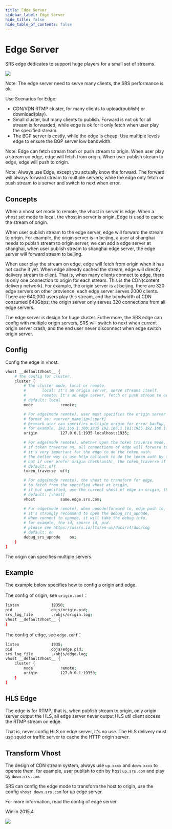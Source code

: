 ```yaml
---
title: Edge Server
sidebar_label: Edge Server
hide_title: false
hide_table_of_contents: false
---
```


# Edge Server

SRS edge dedicates to support huge players for a small set of streams.

![](/img/doc-main-concepts-edge-001.png)

Note: The edge server need to serve many clients, the SRS performance is ok.

Use Scenarios for Edge:
* CDN/VDN RTMP cluster, for many clients to upload(publish) or download(play).
* Small cluster, but many clients to publish. Forward is not ok for all stream is forwarded,
while edge is ok for it only fetch when user play the specified stream.
* The BGP server is costly, while the edge is cheap. Use multiple levels edge
to ensure the BGP server low bandwidth.

Note: Edge can fetch  stream from or push stream to origin. When user play
a stream on edge, edge will fetch from origin. When user publish stream to
edge, edge will push to origin.

Note: Always use Edge, except you actually know the forward. The forward will
always forward stream to multiple servers; while the edge only fetch or push
stream to a server and switch to next when error.

## Concepts

When a vhost set mode to remote, the vhost in server is edge.
When a vhost set mode to local, the vhost in server is origin.
Edge is used to cache the stream of origin.

When user publish stream to the edge server, edge will forward the stream 
to origin. For example, the origin server is in beijing, a user at shanghai needs
to pubish stream to origin server, we can add a edge server at shanghai, when 
user publish stream to shanghai edge server, the edge server will forward stream to 
beijing.

When user play the stream on edge, edge will fetch from origin when it has not 
cache it yet. When edge already cached the stream, edge will directly delivery
stream to client. That is, when many clients connect to edge, there is only one
connection to origin for each stream. This is the CDN(content delivery network).
For example, the origin server is at beijing, there are 320 edge servers on other 
provience, each edge server serves 2000 clients. There are 640,000 users play this 
stream, and the bandwidth of CDN consumed 640Gbps; the origin server only serves 320 
connections from all edge servers.

The edge server is design for huge cluster. Futhermore, the SRS edge can config with
multiple origin servers, SRS will switch to next when current origin server crash, and
the end user never disconnect when edge switch origin server.

## Config

Config the edge in vhost:

```bash
vhost __defaultVhost__ {
    # The config for cluster.
    cluster {
        # The cluster mode, local or remote.
        #       local: It's an origin server, serve streams itself.
        #       remote: It's an edge server, fetch or push stream to origin server.
        # default: local
        mode            remote;

        # For edge(mode remote), user must specifies the origin server
        # format as: <server_name|ip>[:port]
        # @remark user can specifies multiple origin for error backup, by space,
        # for example, 192.168.1.100:1935 192.168.1.101:1935 192.168.1.102:1935
        origin          127.0.0.1:1935 localhost:1935;

        # For edge(mode remote), whether open the token traverse mode,
        # if token traverse on, all connections of edge will forward to origin to check(auth),
        # it's very important for the edge to do the token auth.
        # the better way is use http callback to do the token auth by the edge,
        # but if user prefer origin check(auth), the token_traverse if better solution.
        # default: off
        token_traverse  off;

        # For edge(mode remote), the vhost to transform for edge,
        # to fetch from the specified vhost at origin,
        # if not specified, use the current vhost of edge in origin, the variable [vhost].
        # default: [vhost]
        vhost           same.edge.srs.com;

        # For edge(mode remote), when upnode(forward to, edge push to, edge pull from) is srs,
        # it's strongly recommend to open the debug_srs_upnode,
        # when connect to upnode, it will take the debug info,
        # for example, the id, source id, pid.
        # please see https://ossrs.io/lts/en-us/docs/v4/doc/log
        # default: on
        debug_srs_upnode    on;
    }
}
```

The origin can specifies multiple servers.

## Example

The example below specifies how to config a origin and edge.

The config of origin, see `origin.conf`：

```bash
listen              19350;
pid                 objs/origin.pid;
srs_log_file        ./objs/origin.log;
vhost __defaultVhost__ {
}
```

The config of edge, see `edge.conf`：

```bash
listen              1935;
pid                 objs/edge.pid;
srs_log_file        ./objs/edge.log;
vhost __defaultVhost__ {
    cluster {
        mode            remote;
        origin          127.0.0.1:19350;
    }
}
```

## HLS Edge

The edge is for RTMP, that is, when publish stream to origin, only origin server output
the HLS, all edge server never output HLS util client access the RTMP stream on edge.

That is, never config HLS on edge server, it's no use. The HLS delivery must use squid or 
traffic server to cache the HTTP origin server.

## Transform Vhost

The design of CDN stream system, always use `up.xxxx` and `down.xxxx` to operate them, for example, user publish to cdn by host `up.srs.com` and play by `down.srs.com`.

SRS can config the edge mode to transform the host to origin, use the config `vhost down.srs.com` for up edge server.

For more information, read the config of edge server.

Winlin 2015.4

![](https://ossrs.net/gif/v1/sls.gif?site=ossrs.io&path=/lts/doc-en-4/doc/edge)


